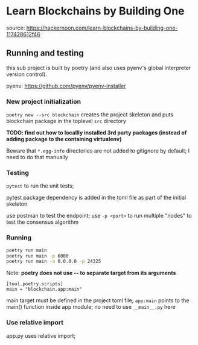 # Learn Blockchains by Building One

source: <https://hackernoon.com/learn-blockchains-by-building-one-117428612f46>

## Running and testing

this sub project is built by poetry (and also uses pyenv's global interpreter
version control).

pyenv: <https://github.com/pyenv/pyenv-installer>

### New project initialization

`poetry new --src blockchain` creates the project skeleton and puts
blockchain package in the toplevel `src` directory

**TODO: find out how to locallly installed 3rd party packages (instead
of adding package to the containing virtualenv)**

Beware that `*.egg-info` directories are not added to gitignore by
default; I need to do that manually

### Testing

`pytest` to run the unit tests;

pytest package dependency is added in the toml file as part of the
initial skeleton

use postman to test the endpoint; use `-p <port>` to run multiple "nodes" to test the consensus algorithm

### Running

```bash
poetry run main
poetry run main -p 6000
poetry run main -a 0.0.0.0 -p 24325
```

Note: **poetry does not use -- to separate target from its arguments**

```text
[tool.poetry.scripts]
main = "blockchain.app:main"
```

main target must be defined in the project toml file; `app:main`
points to the main() function inside app module; no need to use
`__main__.py` here

### Use relative import

app.py uses relative import;
